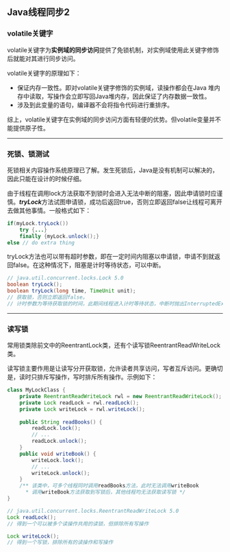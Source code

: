 ## Java线程同步2

### volatile关键字

volatile关键字为**实例域的同步访问**提供了免锁机制，对实例域使用此关键字修饰后就能对其进行同步访问。

volatile关键字的原理如下：

* 保证内存一致性。即对volatile关键字修饰的实例域，读操作都会在Java 堆内存中读取，写操作会立即写回Java堆内存，因此保证了内存数据一致性。
* 涉及到此变量的语句，编译器不会将指令代码进行重排序。

综上，volatile关键字在实例域的同步访问方面有轻便的优势。但volatile变量并不能提供原子性。

---

### 死锁、锁测试

死锁相关内容操作系统原理已了解。发生死锁后，Java是没有机制可以解决的，因此只能在设计的时候仔细。

由于线程在调用lock方法获取不到锁时会进入无法中断的阻塞，因此申请锁时应谨慎。***tryLock***方法试图申请锁，成功后返回true，否则立即返回false让线程可离开去做其他事情。一般格式如下：

```java
if(myLock.tryLock())
    try {...}
	finally {myLock.unlock();}
else // do extra thing
```

tryLock方法也可以带有超时参数，即在一定时间内阻塞以申请锁，申请不到就返回false。在这种情况下，阻塞是计时等待状态，可以中断。



```java
// java.util.concurrent.locks.Lock 5.0
boolean tryLock();
boolean tryLock(long time, TimeUnit unit);
// 获取锁，否则立即返回false。
// 计时参数为等待获取锁的时间，此期间线程进入计时等待状态，中断时抛出InterruptedException。
```

---

### 读写锁

常用锁类除前文中的ReentrantLock类，还有个读写锁ReentrantReadWriteLock类。

读写锁主要作用是让读写分开获取锁，允许读者共享访问，写者互斥访问。更确切是，读时只排斥写操作，写时排斥所有操作。示例如下：

```java
class MyLockClass {
    private ReentrantReadWriteLock rwl = new ReentrantReadWriteLock();
    private Lock readLock = rwl.readLock();
    private Lock writeLock = rwl.writeLock();
    
    public String readBooks() {
        readLock.lock();
        // ...
        readLock.unlock();
    }
    public void writeBook() {
        writeLock.lock();
        // ...
        writeLock.unlock();
    }
    /** 该类中，可多个线程同时调用readBooks方法，此时无法调用writeBook
      * 调用writeBook方法获取到写锁后，其他线程均无法获取读写锁 */ 
}
```



```java
// java.util.concurrent.locks.ReentrantReadWriteLock 5.0
Lock readLock();
// 得到一个可以被多个读操作共用的读锁，但排除所有写操作

Lock writeLock();
// 得到一个写锁，排除所有的读操作和写操作
```

